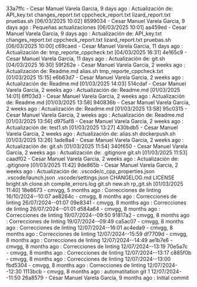 33a7ffc - Cesar Manuel Varela Garcia, 9 days ago : Actualización de: API_key.txt changes_report.txt cppcheck_report.txt lizard_report.txt pruebas.sh  [06/03/2025 10:02]
8599034 - Cesar Manuel Varela Garcia, 9 days ago : Pequeñas actualizaciones [06/03/2025 10:01]
aa459ed - Cesar Manuel Varela Garcia, 9 days ago : Actualización de: API_key.txt changes_report.txt cppcheck_report.txt lizard_report.txt pruebas.sh  [06/03/2025 10:00]
c69caed - Cesar Manuel Varela Garcia, 11 days ago : Actualización de: tmp_reporte_cppcheck.txt  [04/03/2025 16:31]
4e165c9 - Cesar Manuel Varela Garcia, 11 days ago : Actualización de: git.sh  [04/03/2025 16:30]
59f262e - Cesar Manuel Varela Garcia, 2 weeks ago : Actualización de: Readme.md alias.sh tmp_reporte_cppcheck.txt  [01/03/2025 15:15]
e6b63d7 - Cesar Manuel Varela Garcia, 2 weeks ago : Actualización de: Readme.md  [01/03/2025 14:03]
514cdaf - Cesar Manuel Varela Garcia, 2 weeks ago : Actualización de: Readme.md  [01/03/2025 14:01]
6ff03d3 - Cesar Manuel Varela Garcia, 2 weeks ago : Actualización de: Readme.md  [01/03/2025 13:58]
940836b - Cesar Manuel Varela Garcia, 2 weeks ago : Actualización de: Readme.md  [01/03/2025 13:58]
95c0315 - Cesar Manuel Varela Garcia, 2 weeks ago : Actualización de: Readme.md  [01/03/2025 13:56]
d975af8 - Cesar Manuel Varela Garcia, 2 weeks ago : Actualización de: test1.sh  [01/03/2025 13:27]
430bdb5 - Cesar Manuel Varela Garcia, 2 weeks ago : Actualización de: alias.sh dockerpush.sh  [01/03/2025 13:26]
1ade8a4 - Cesar Manuel Varela Garcia, 2 weeks ago : Actualización de: git.sh  [01/03/2025 11:54]
340f650 - Cesar Manuel Varela Garcia, 2 weeks ago : Actualización de: .gitignore git.sh  [01/03/2025 11:53]
caadf02 - Cesar Manuel Varela Garcia, 2 weeks ago : Actualización de: .gitignore  [01/03/2025 11:42]
9de865b - Cesar Manuel Varela Garcia, 2 weeks ago : Actualización de: .vscode/c_cpp_properties.json .vscode/launch.json .vscode/settings.json CHANGELOG.md LICENSE bright.sh clone.sh compile_errors.log git.sh new.sh rp_git.sh  [01/03/2025 11:40]
18e8673 - cmvgg, 5 months ago : Correcciones de linting 16/10/2024--10:07
ae8264c - cmvgg, 8 months ago : Correcciones de linting 26/07/2024--01:07
09e8341 - cmvgg, 8 months ago : Correcciones de linting 26/07/2024--01:01
d584a64 - cmvgg, 8 months ago : Correcciones de linting 19/07/2024--09:50
91817a2 - cmvgg, 8 months ago : Correcciones de linting 19/07/2024--09:49
ca5ac07 - cmvgg, 8 months ago : Correcciones de linting 12/07/2024--16:01
ac4eda9 - cmvgg, 8 months ago : Correcciones de linting 12/07/2024--15:59
df7709d - cmvgg, 8 months ago : Correcciones de linting 12/07/2024--14:49
ae1b7e6 - cmvgg, 8 months ago : Correcciones de linting 12/07/2024--13:19
70e5a7c - cmvgg, 8 months ago : Correcciones de linting 12/07/2024--13:17
c885f0b - cmvgg, 8 months ago : Correcciones de linting 12/07/2024--13:00
fbd5304 - cmvgg, 8 months ago : Correcciones de linting 12/07/2024--12:30
1113bcb - cmvgg, 8 months ago : automatitation git 1 12/07/2024--11:50
26a8579 - César Manuel Varela García, 9 months ago : Initial commit